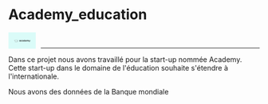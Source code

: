 # Academy_education

<div>
    <img Align="left" alt="Academy" width="55px" src="https://github.com/laetdata/Academy_education/blob/main/img/academy.png" style="padding-right:10px;" />
</div>
<br />
                                                                                                                                           

---

Dans ce projet nous avons travaillé pour la start-up nommée Academy. 
Cette start-up dans le domaine de l'éducation souhaite s'étendre à l'internationale.

Nous avons des données de la Banque mondiale

